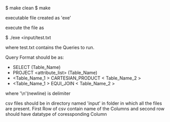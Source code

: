 $ make clean
$ make

executable file created as 'exe'

execute the file as

$ ./exe <input/test.txt

where test.txt contains the Queries to run.

Query Format should be as:

- SELECT <condition> (Table_Name)
- PROJECT <attribute_list> (Table_Name)
- <Table_Name_1 > CARTESIAN_PRODUCT < Table_Name_2 >
- <Table_Name_1 > EQUI_JOIN <condition> < Table_Name_2 >

where '\n'(newline)  is delimiter

csv files should be in directory named 'input' in folder in which all the files are present.
First Row of csv contain name of the Columns and  second row should have datatype of coressponding Column 

